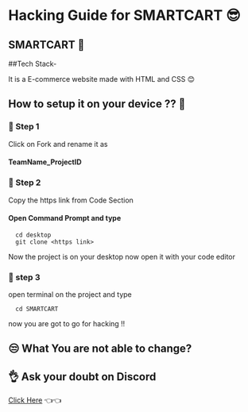 # Hacking Guide for SMARTCART 😎

## SMARTCART 🤞

##Tech Stack-

It is a E-commerce website made with HTML and CSS 😊


## How to setup it on your device ?? 🤔

### 🤞 Step 1

Click on Fork and rename it as

#### TeamName_ProjectID
### 🤞 Step 2 
Copy the https link from Code Section

#### Open Command Prompt and type

```http
  cd desktop
  git clone <https link>
```
Now the project is on your desktop now open it with your code editor
### 🤞 step 3
open terminal on the project and type 
```http
  cd SMARTCART
```
now you are got to go for hacking !!





## 😒 What You are not able to change? 




## 👌 Ask your doubt on Discord

[Click Here](https://discord.com/invite/8qJBt5pby5)  👈👈
